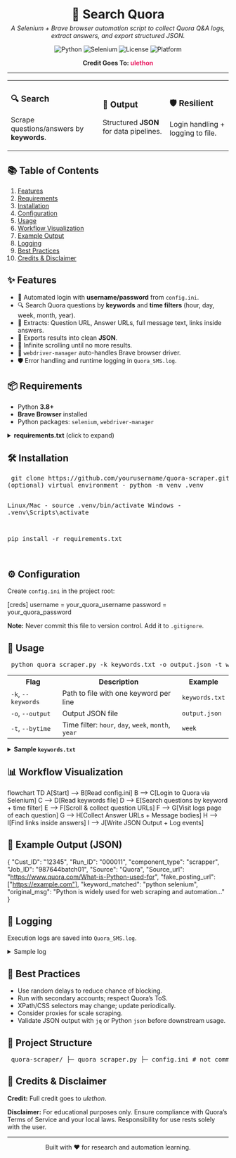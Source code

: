 <!-- HEADER / BANNER -->
<h1 align="center" style="margin-bottom:0;">📝 Search Quora</h1>
<p align="center" style="margin-top:6px;">
  <em>A Selenium + Brave browser automation script to collect Quora Q&A logs, extract answers, and export structured JSON.</em>
</p>

<!-- BADGES -->
<p align="center">
  <img alt="Python" src="https://img.shields.io/badge/Python-3.8%2B-blue">
  <img alt="Selenium" src="https://img.shields.io/badge/Selenium-Automation-success">
  <img alt="License" src="https://img.shields.io/badge/License-Educational--Use--Only-lightgrey">
  <img alt="Platform" src="https://img.shields.io/badge/Platform-Linux%20%7C%20Windows%20%7C%20macOS-informational">
</p>

<!-- CREDIT -->
<p align="center" style="font-size:14px;">
  <strong>Credit Goes To: <span style="color:#e91e63;">ulethon</span></strong>
</p>

<hr/>

<!-- QUICK LOOK CARDS -->
<div align="center">
  <table>
    <tr>
      <td>
        <h3>🔍 Search</h3>
        <p>Scrape questions/answers by <strong>keywords</strong>.</p>
      </td>
      <td>
        <h3>🧾 Output</h3>
        <p>Structured <strong>JSON</strong> for data pipelines.</p>
      </td>
      <td>
        <h3>🛡️ Resilient</h3>
        <p>Login handling + logging to file.</p>
      </td>
    </tr>
  </table>
</div>

<!-- TABLE OF CONTENTS -->
<h2 id="toc">📚 Table of Contents</h2>
<ol>
  <li><a href="#features">Features</a></li>
  <li><a href="#requirements">Requirements</a></li>
  <li><a href="#installation">Installation</a></li>
  <li><a href="#configuration">Configuration</a></li>
  <li><a href="#usage">Usage</a></li>
  <li><a href="#workflow">Workflow Visualization</a></li>
  <li><a href="#output">Example Output</a></li>
  <li><a href="#logging">Logging</a></li>
  <li><a href="#tips">Best Practices</a></li>
  <li><a href="#credits">Credits & Disclaimer</a></li>
</ol>

<!-- FEATURES -->
<h2 id="features">✨ Features</h2>
<ul>
  <li>🔑 Automated login with <strong>username/password</strong> from <code>config.ini</code>.</li>
  <li>🔍 Search Quora questions by <strong>keywords</strong> and <strong>time filters</strong> (hour, day, week, month, year).</li>
  <li>📎 Extracts: Question URL, Answer URLs, full message text, links inside answers.</li>
  <li>📄 Exports results into clean <strong>JSON</strong>.</li>
  <li>🧭 Infinite scrolling until no more results.</li>
  <li>🧰 <code>webdriver-manager</code> auto-handles Brave browser driver.</li>
  <li>🛡️ Error handling and runtime logging in <code>Quora_SMS.log</code>.</li>
</ul>

<!-- REQUIREMENTS -->
<h2 id="requirements">📦 Requirements</h2>
<ul>
  <li>Python <strong>3.8+</strong></li>
  <li><strong>Brave Browser</strong> installed</li>
  <li>Python packages: <code>selenium</code>, <code>webdriver-manager</code></li>
</ul>

<details>
<summary><strong>requirements.txt</strong> (click to expand)</summary>

selenium
webdriver-manager
</details> <!-- INSTALLATION --> <h2 id="installation">🛠️ Installation</h2> <pre> git clone https://github.com/yourusername/quora-scraper.git cd quora-scraper
(optional) virtual environment - python -m venv .venv

Linux/Mac - source .venv/bin/activate
Windows - .venv\Scripts\activate

pip install -r requirements.txt

</pre>

<!-- CONFIGURATION --> <h2 id="configuration">⚙️ Configuration</h2> <p>Create <code>config.ini</code> in the project root:</p>
[creds]
username = your_quora_username
password = your_quora_password

<p><strong>Note:</strong> Never commit this file to version control. Add it to <code>.gitignore</code>.</p> <!-- USAGE --> <h2 id="usage">🚀 Usage</h2> <pre> python quora_scraper.py -k keywords.txt -o output.json -t week </pre> <table> <tr><th>Flag</th><th>Description</th><th>Example</th></tr> <tr><td><code>-k</code>, <code>--keywords</code></td><td>Path to file with one keyword per line</td><td><code>keywords.txt</code></td></tr> <tr><td><code>-o</code>, <code>--output</code></td><td>Output JSON file</td><td><code>output.json</code></td></tr> <tr><td><code>-t</code>, <code>--bytime</code></td><td>Time filter: <code>hour</code>, <code>day</code>, <code>week</code>, <code>month</code>, <code>year</code></td><td><code>week</code></td></tr> </table> <details> <summary><strong>Sample <code>keywords.txt</code></strong></summary>
python selenium
machine learning
data scraping

</details> <!-- WORKFLOW VISUALIZATION --> <h2 id="workflow">📊 Workflow Visualization</h2>
flowchart TD
    A[Start] --> B[Read config.ini]
    B --> C[Login to Quora via Selenium]
    C --> D[Read keywords file]
    D --> E[Search questions by keyword + time filter]
    E --> F[Scroll & collect question URLs]
    F --> G[Visit logs page of each question]
    G --> H[Collect Answer URLs + Message bodies]
    H --> I[Find links inside answers]
    I --> J[Write JSON Output + Log events]

<!-- OUTPUT --> <h2 id="output">📄 Example Output (JSON)</h2>
{
  "Cust_ID": "12345",
  "Run_ID": "000011",
  "component_type": "scrapper",
  "Job_ID": "987644batch01",
  "Source": "Quora",
  "Source_url": "https://www.quora.com/What-is-Python-used-for",
  "fake_posting_url": ["https://example.com"],
  "keyword_matched": "python selenium",
  "original_msg": "Python is widely used for web scraping and automation..."
}

<!-- LOGGING --> <h2 id="logging">📝 Logging</h2> <p>Execution logs are saved into <code>Quora_SMS.log</code>.</p> <details> <summary>Sample log</summary>
2025-07-26 15:08:32,488:ERROR:Login error occurred
Message: no such element: Unable to locate element: {"method":"xpath","selector":"/html/body/div[2]/div/div/div[2]/div/div/div/div[1]/section/main/div/div/div[1]/div[2]/form/div/div[1]/div/label/input"}
  (Session info: chrome=114.0.5735.198)
Stacktrace:
#0 0x55ca9d5a54e3 <unknown>
#1 0x55ca9d2d4c76 <unknown>
#2 0x55ca9d310c96 <unknown>
#3 0x55ca9d310dc1 <unknown>
#4 0x55ca9d34a7f4 <unknown>
#5 0x55ca9d33003d <unknown>
#6 0x55ca9d34830e <unknown>
#7 0x55ca9d32fde3 <unknown>
#8 0x55ca9d3052dd <unknown>
#9 0x55ca9d30634e <unknown>
#10 0x55ca9d5653e4 <unknown>
#11 0x55ca9d5693d7 <unknown>
#12 0x55ca9d573b20 <unknown>
#13 0x55ca9d56a023 <unknown>
#14 0x55ca9d5381aa <unknown>
#15 0x55ca9d58e6b8 <unknown>
#16 0x55ca9d58e847 <unknown>
#17 0x55ca9d59e243 <unknown>
#18 0x7fd5e20c33ec <unknown>

</details> <!-- BEST PRACTICES --> <h2 id="tips">🧠 Best Practices</h2> <ul> <li>Use random delays to reduce chance of blocking.</li> <li>Run with secondary accounts; respect Quora’s ToS.</li> <li>XPath/CSS selectors may change; update periodically.</li> <li>Consider proxies for scale scraping.</li> <li>Validate JSON output with <code>jq</code> or Python <code>json</code> before downstream usage.</li> </ul> <!-- PROJECT STRUCTURE --> <h2>📁 Project Structure</h2> <pre> quora-scraper/ ├─ quora_scraper.py ├─ config.ini # not committed (contains secrets) ├─ requirements.txt ├─ keywords.txt ├─ Quora_SMS.log # generated └─ output.json # generated </pre> <!-- CREDITS / DISCLAIMER --> <h2 id="credits">🙌 Credits & Disclaimer</h2> <p><strong>Credit:</strong> Full credit goes to <em>ulethon</em>.</p> <p><strong>Disclaimer:</strong> For educational purposes only. Ensure compliance with Quora’s Terms of Service and your local laws. Responsibility for use rests solely with the user.</p> <hr/> <p align="center">Built with ❤️ for research and automation learning.</p>
